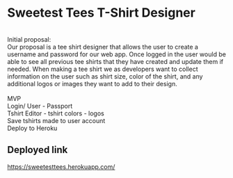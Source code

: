 # Sweetest Tees T-Shirt Designer

<br>
Initial proposal:<br>
Our proposal is a tee shirt designer that allows the user to create a username and password for our web app. Once logged in the user would be able to see all previous tee shirts that they have created and update them if needed. When making a tee shirt we as developers want to collect information on the user such as shirt size, color of the shirt, and any additional logos or images they want to add to their design.<br><br>
MVP<br>
Login/ User - Passport<br>
Tshirt Editor - tshirt colors - logos<br>
Save tshirts made to user account<br>
Deploy to Heroku

## Deployed link 
https://sweetesttees.herokuapp.com/
